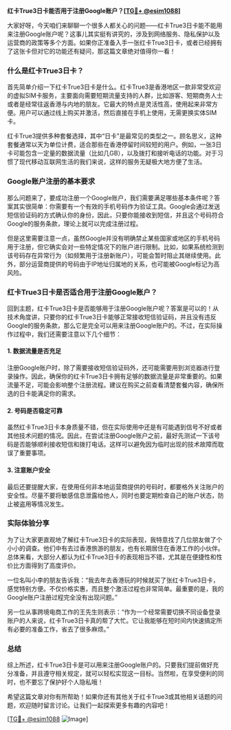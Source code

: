 **红卡True3日卡能否用于注册Google账户？[[TG💪+ @esim1088](https://t.me/s/esim1088)]**

大家好呀，今天咱们来聊聊一个很多人都关心的问题——红卡True3日卡能不能用来注册Google账户呢？这事儿其实挺有讲究的，涉及到网络服务、隐私保护以及运营商的政策等多个方面。如果你正准备入手一张红卡True3日卡，或者已经拥有了这张卡但对它的功能还有疑问，那这篇文章绝对值得你一看！

### 什么是红卡True3日卡？

首先简单介绍一下红卡True3日卡是什么。红卡True3是香港地区一款非常受欢迎的虚拟SIM卡服务，主要面向需要短期流量支持的人群，比如游客、短期商务人士或者是经常往返香港与内地的朋友。它最大的特点是灵活性高，使用起来非常方便。用户可以通过线上购买并激活，然后直接在手机上使用，无需更换实体SIM卡。

红卡True3提供多种套餐选择，其中“日卡”是最常见的类型之一。顾名思义，这种套餐通常以天为单位计费，适合那些在香港停留时间较短的用户。例如，一张3日卡可能包含一定量的数据流量（比如几GB），以及拨打和接听电话的功能。对于习惯了现代移动互联网生活的我们来说，这样的服务无疑极大地方便了生活。

### Google账户注册的基本要求

那么问题来了，要成功注册一个Google账户，我们需要满足哪些基本条件呢？答案其实很简单：你需要有一个有效的手机号码作为验证工具。Google会通过发送短信验证码的方式确认你的身份，因此，只要你能接收到短信，并且这个号码符合Google的服务条款，理论上就可以完成注册过程。

但是这里需要注意一点，虽然Google并没有明确禁止某些国家或地区的手机号码用于注册，但它确实会对一些特定情况下的账户进行限制。比如，如果系统检测到该号码存在异常行为（如频繁用于注册新账户），可能会暂时阻止其继续使用。此外，部分运营商提供的号码由于IP地址归属地的关系，也可能被Google标记为高风险。

### 红卡True3日卡是否适合用于注册Google账户？

回到主题，红卡True3日卡是否能够用于注册Google账户呢？答案是可以的！从技术角度讲，只要你的红卡True3日卡能够正常接收短信验证码，并且没有违反Google的服务条款，那么它是完全可以用来注册Google账户的。不过，在实际操作过程中，我们还需要注意以下几个细节：

#### 1. 数据流量是否充足
注册Google账户时，除了需要接收短信验证码外，还可能需要用到浏览器进行登录操作。因此，确保你的红卡True3日卡拥有足够的数据流量是非常重要的。如果流量不足，可能会影响整个注册流程。建议在购买之前查看清楚套餐内容，确保所选的日卡能满足你的需求。

#### 2. 号码是否稳定可靠
虽然红卡True3日卡本身质量不错，但在实际使用中还是有可能遇到信号不好或者其他技术问题的情况。因此，在尝试注册Google账户之前，最好先测试一下该号码是否能够顺利接收短信和拨打电话。这样可以避免因为临时出现的技术故障而耽误了重要事项。

#### 3. 注意账户安全
最后还要提醒大家，在使用任何非本地运营商提供的号码时，都要格外关注账户的安全性。尽量不要将敏感信息泄露给他人，同时也要定期检查自己的账户状态，防止被盗用等情况发生。

### 实际体验分享

为了让大家更直观地了解红卡True3日卡的实际表现，我特意找了几位朋友做了个小小的调查。他们中有去过香港旅游的朋友，也有长期居住在香港工作的小伙伴。总体来看，大部分人都认为红卡True3日卡的表现相当不错，尤其是在便捷性和性价比方面得到了高度评价。

一位名叫小李的朋友告诉我：“我去年去香港玩的时候就买了张红卡True3日卡，感觉特别方便。不仅价格实惠，而且整个激活过程也非常简单。最重要的是，我的Google账户注册过程完全没有出现问题。”

另一位从事跨境电商工作的王先生则表示：“作为一个经常需要切换不同设备登录账户的人来说，红卡True3日卡真的帮了大忙。它让我能够在短时间内快速搞定所有必要的准备工作，省去了很多麻烦。”

### 总结

综上所述，红卡True3日卡是可以用来注册Google账户的。只要我们提前做好充分准备，并且遵守相关规定，就可以轻松实现这一目标。当然啦，在享受便利的同时，也不要忘了保护好个人隐私哦！

希望这篇文章对你有所帮助！如果你还有其他关于红卡True3或其他相关话题的问题，欢迎随时留言讨论。让我们一起探索更多有趣的内容吧！

[[TG💪+ @esim1088](https://t.me/s/esim1088) ![Image](https://i.postimg.cc/4NQfJmqS/Snipaste-2025-05-13-00-14-12.png)]
